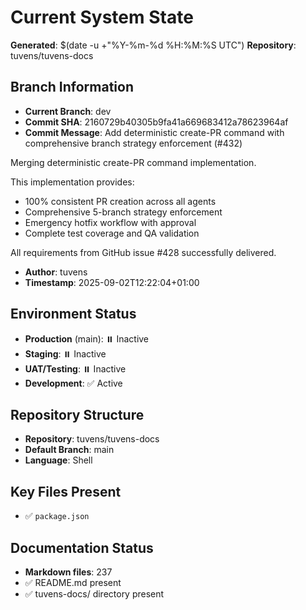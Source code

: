 # Current System State
**Generated**: $(date -u +"%Y-%m-%d %H:%M:%S UTC")
**Repository**: tuvens/tuvens-docs

## Branch Information
- **Current Branch**: dev
- **Commit SHA**: 2160729b40305b9fa41a669683412a78623964af
- **Commit Message**: Add deterministic create-PR command with comprehensive branch strategy enforcement (#432)

Merging deterministic create-PR command implementation.

This implementation provides:
- 100% consistent PR creation across all agents
- Comprehensive 5-branch strategy enforcement  
- Emergency hotfix workflow with approval
- Complete test coverage and QA validation

All requirements from GitHub issue #428 successfully delivered.
- **Author**: tuvens
- **Timestamp**: 2025-09-02T12:22:04+01:00

## Environment Status
- **Production** (main): ⏸️ Inactive
- **Staging**: ⏸️ Inactive
- **UAT/Testing**: ⏸️ Inactive
- **Development**: ✅ Active

## Repository Structure
- **Repository**: tuvens/tuvens-docs
- **Default Branch**: main
- **Language**: Shell

## Key Files Present
- ✅ `package.json`

## Documentation Status
- **Markdown files**: 237
- ✅ README.md present
- ✅ tuvens-docs/ directory present
